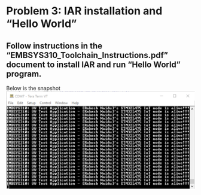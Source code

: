 # Problem 3: IAR installation and “Hello World”
## Follow instructions in the “EMBSYS310_Toolchain_Instructions.pdf” document to install IAR and run “Hello World” program.


Below is the snapshot
![Problem3 Snapshot](https://github.com/ranaidu/embsys310/blob/main/images/assignment01_problem03.bmp)
